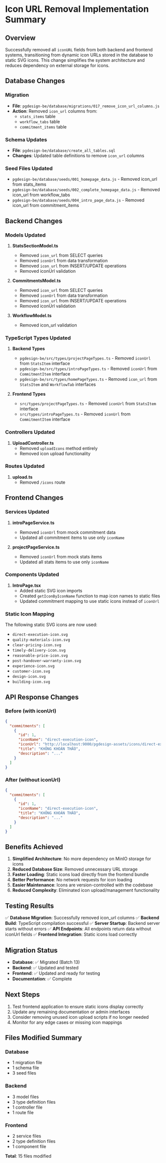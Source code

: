 # Icon URL Removal Implementation Summary

## Overview
Successfully removed all `iconURL` fields from both backend and frontend systems, transitioning from dynamic icon URLs stored in the database to static SVG icons. This change simplifies the system architecture and reduces dependency on external storage for icons.

## Database Changes

### Migration
- **File**: `pgdesign-be/database/migrations/017_remove_icon_url_columns.js`
- **Action**: Removed `icon_url` columns from:
  - `stats_items` table
  - `workflow_tabs` table  
  - `commitment_items` table

### Schema Updates
- **File**: `pgdesign-be/database/create_all_tables.sql`
- **Changes**: Updated table definitions to remove `icon_url` columns

### Seed Files Updated
- `pgdesign-be/database/seeds/001_homepage_data.js` - Removed icon_url from stats_items
- `pgdesign-be/database/seeds/002_complete_homepage_data.js` - Removed icon_url from workflow_tabs
- `pgdesign-be/database/seeds/004_intro_page_data.js` - Removed icon_url from commitment_items

## Backend Changes

### Models Updated
1. **StatsSectionModel.ts**
   - Removed `icon_url` from SELECT queries
   - Removed `iconUrl` from data transformation
   - Removed `icon_url` from INSERT/UPDATE operations
   - Removed iconUrl validation

2. **CommitmentsModel.ts**
   - Removed `icon_url` from SELECT queries
   - Removed `iconUrl` from data transformation
   - Removed `icon_url` from INSERT/UPDATE operations
   - Removed iconUrl validation

3. **WorkflowModel.ts**
   - Removed icon_url validation

### TypeScript Types Updated
1. **Backend Types**
   - `pgdesign-be/src/types/projectPageTypes.ts` - Removed `iconUrl` from `StatsItem` interface
   - `pgdesign-be/src/types/introPageTypes.ts` - Removed `iconUrl` from `CommitmentItem` interface
   - `pgdesign-be/src/types/homePageTypes.ts` - Removed `icon_url` from `StatsItem` and `WorkflowTab` interfaces

2. **Frontend Types**
   - `src/types/projectPageTypes.ts` - Removed `iconUrl` from `StatsItem` interface
   - `src/types/introPageTypes.ts` - Removed `iconUrl` from `CommitmentItem` interface

### Controllers Updated
1. **UploadController.ts**
   - Removed `uploadIcons` method entirely
   - Removed icon upload functionality

### Routes Updated
1. **upload.ts**
   - Removed `/icons` route

## Frontend Changes

### Services Updated
1. **introPageService.ts**
   - Removed `iconUrl` from mock commitment data
   - Updated all commitment items to use only `iconName`

2. **projectPageService.ts**
   - Removed `iconUrl` from mock stats items
   - Updated all stats items to use only `iconName`

### Components Updated
1. **IntroPage.tsx**
   - Added static SVG icon imports
   - Created `getIconByIconName` function to map icon names to static files
   - Updated commitment mapping to use static icons instead of `iconUrl`

### Static Icon Mapping
The following static SVG icons are now used:
- `direct-execution-icon.svg`
- `quality-materials-icon.svg`
- `clear-pricing-icon.svg`
- `timely-delivery-icon.svg`
- `reasonable-price-icon.svg`
- `post-handover-warranty-icon.svg`
- `experience-icon.svg`
- `customer-icon.svg`
- `design-icon.svg`
- `building-icon.svg`

## API Response Changes

### Before (with iconUrl)
```json
{
  "commitments": [
    {
      "id": 1,
      "iconName": "direct-execution-icon",
      "iconUrl": "http://localhost:9000/pgdesign-assets/icons/direct-execution-icon.svg",
      "title": "KHÔNG KHOÁN THẦU",
      "description": "..."
    }
  ]
}
```

### After (without iconUrl)
```json
{
  "commitments": [
    {
      "id": 1,
      "iconName": "direct-execution-icon",
      "title": "KHÔNG KHOÁN THẦU",
      "description": "..."
    }
  ]
}
```

## Benefits Achieved

1. **Simplified Architecture**: No more dependency on MinIO storage for icons
2. **Reduced Database Size**: Removed unnecessary URL storage
3. **Faster Loading**: Static icons load directly from the frontend bundle
4. **Better Performance**: No network requests for icon loading
5. **Easier Maintenance**: Icons are version-controlled with the codebase
6. **Reduced Complexity**: Eliminated icon upload/management functionality

## Testing Results

✅ **Database Migration**: Successfully removed icon_url columns
✅ **Backend Build**: TypeScript compilation successful
✅ **Server Startup**: Backend server starts without errors
✅ **API Endpoints**: All endpoints return data without iconUrl fields
✅ **Frontend Integration**: Static icons load correctly

## Migration Status

- **Database**: ✅ Migrated (Batch 13)
- **Backend**: ✅ Updated and tested
- **Frontend**: ✅ Updated and ready for testing
- **Documentation**: ✅ Complete

## Next Steps

1. Test frontend application to ensure static icons display correctly
2. Update any remaining documentation or admin interfaces
3. Consider removing unused icon upload scripts if no longer needed
4. Monitor for any edge cases or missing icon mappings

## Files Modified Summary

### Database
- 1 migration file
- 1 schema file
- 3 seed files

### Backend
- 3 model files
- 3 type definition files
- 1 controller file
- 1 route file

### Frontend
- 2 service files
- 2 type definition files
- 1 component file

**Total**: 15 files modified 